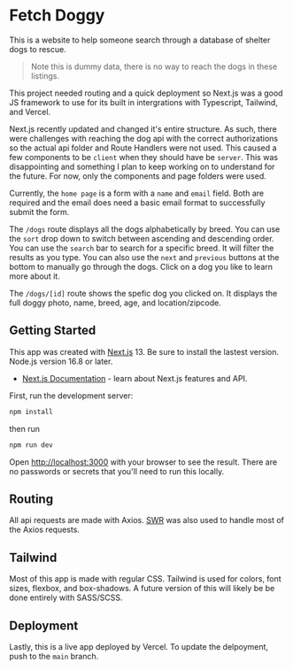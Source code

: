 # Fetch Doggy

This is a website to help someone search through a database of shelter dogs to rescue.

> Note this is dummy data, there is no way to reach the dogs in these listings.

This project needed routing and a quick deployment so Next.js was a good JS framework to use for its built in intergrations with Typescript, Tailwind, and Vercel.

Next.js recently updated and changed it's entire structure. As such, there were challenges with reaching the dog api with the correct authorizations so the actual api folder and Route Handlers were not used. This caused a few components to be `client` when they should have be `server`.
This was disappointing and something I plan to keep working on to understand for the future.
For now, only the components and page folders were used.

Currently, the `home page` is a form with a `name` and `email` field. Both are required and the email does need a basic email format to successfully submit the form.

The `/dogs` route displays all the dogs alphabetically by breed. You can use the `sort` drop down to switch between ascending and descending order.
You can use the `search` bar to search for a specific breed. It will filter the results as you type. You can also use the `next` and `previous` buttons at the bottom to manually go through the dogs. Click on a dog you like to learn more about it.

The `/dogs/[id]` route shows the spefic dog you clicked on. It displays the full doggy photo, name, breed, age, and location/zipcode.

## Getting Started

This app was created with [Next.js](https://nextjs.org/) 13. Be sure to install the lastest version.
Node.js version 16.8 or later.

- [Next.js Documentation](https://nextjs.org/docs) - learn about Next.js features and API.

First, run the development server:

```bash
npm install
```

then run

```bash
npm run dev
```

Open [http://localhost:3000](http://localhost:3000) with your browser to see the result.
There are no passwords or secrets that you'll need to run this locally.

## Routing

All api requests are made with Axios.
[SWR]('https://swr.vercel.app/docs/getting-started') was also used to handle most of the Axios requests.

## Tailwind

Most of this app is made with regular CSS. Tailwind is used for colors, font sizes, flexbox, and box-shadows.
A future version of this will likely be be done entirely with SASS/SCSS.

## Deployment

Lastly, this is a live app deployed by Vercel. To update the delpoyment, push to the `main` branch.
